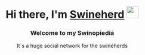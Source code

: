 <h1 align="center">Hi there, I'm <a href="https://github.com/Ludeezee" target="_blank">Swineherd</a> 
<img src="https://github.com/blackcater/blackcater/raw/main/images/Hi.gif" height="32"/></h1>
<h3 align="center">Welcome to my Swinopiedia </h3>
<p align="center">It`s a huge social network for the swineherds</p>
